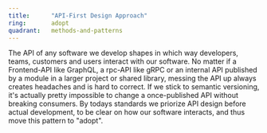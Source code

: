 ```yaml
---
title:      "API-First Design Approach"
ring:       adopt
quadrant:   methods-and-patterns
---
```


The API of any software we develop shapes in which way developers, teams, customers and users interact with our software.
No matter if a Frontend-API like GraphQL, a rpc-API like gRPC or an internal API published by a module in a larger project or shared library, messing the API up always creates headaches and is hard to correct.
If we stick to semantic versioning, it's actually pretty impossible to change a once-published API without breaking consumers.
By todays standards we priorize API design before actual development, to be clear on how our software interacts, and thus move this pattern to "adopt".
